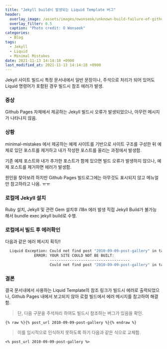 ```yaml
---
title: "Jekyll build시 발생되는 Liquid Template 버그"
header:
  overlay_image: /assets/images/owonseok/unknown-build-failure-of-github-pages.png
  overlay_filter: 0.5
  caption: "Photo credit: O Wonseok"
categories:
  - Blog
tags:
  - Jekyll
  - Liquid
  - Minimal Mistakes
date: 2021-11-13 14:14:18 +0900
last_modified_at: 2021-11-13 14:14:18 +0900
---
```


Jekyll 사이트 빌드시 특정 문서내에서 일반 문장이나, 주석으로 처리가 되어 있어도 Liquid 명령어가 포함된 경우 빌드시 참조 에러가 발생.

### 증상

Github Pages 자체에서 제공하는 Jekyll 빌드시 오류가 발생되었으나, 아무런 메시지가 나타나지 않음.

### 상황
minimal-mistakes 에서 제공하는 예제 사이트를 기반으로 사이트 구조를 구성한 뒤 예제로 있던 포스트를 제거하고 내가 작성한 포스트를 올리는 과정에서 발생함.

기존 예제 포스트와 내가 추가한 포스트가 함께 있으면 빌드 오류가 발생하지 않으나, 예제 포스트를 제거하면 에러가 발생함.

원인을 찾아보려 하지만 Github Pages 빌드로그에는 아무것도 표시되지 않고 메뉴얼만 참고하라고 나옴. ㅠㅠ

### 로컬에 Jekyll 설치
Ruby 설치, Jekyll 및 관련 Gem 설치후 i18n 에러 발생
직접 Jekyll Build가 불가능 해서 bundle exec jekyll build로 수행.

### 로컬에서 빌드 후 에러확인
다음과 같은 에러 메시지 획득!!
```sh
  Liquid Exception: Could not find post "2010-09-09-post-gallery" in tag 'post_url'. Make sure the post exists and the name is correct. in D:/_git_/owonseok.github.io/_docs/14-helpers.md
             ERROR: YOUR SITE COULD NOT BE BUILT:
                    ------------------------------------
                    Could not find post "2010-09-09-post-gallery" in tag 'post_url'. Make sure the post exists and the name is correct.
```

### 결론
결국 문서내에서 사용하는 Liquid Template의 참조 링크가 빌드시 에러로 출력되었으나, Github Pages 내에서 보고되지 않아 로컬 빌드에서 에러 메시지를 참고하여 해결함.

> 단, 다음 구문을 주석처리 하여도 빌드시 참조하는 버그가 있음을 확인.
```
{% raw %}{% post_url 2010-09-09-post-gallery %}{% endraw %}
```

> 이를 임시적으로 인식하지 못하도록 하기 다음과 같은 식으로 교체함.
```
<% post_url 2010-09-09-post-gallery %>
```